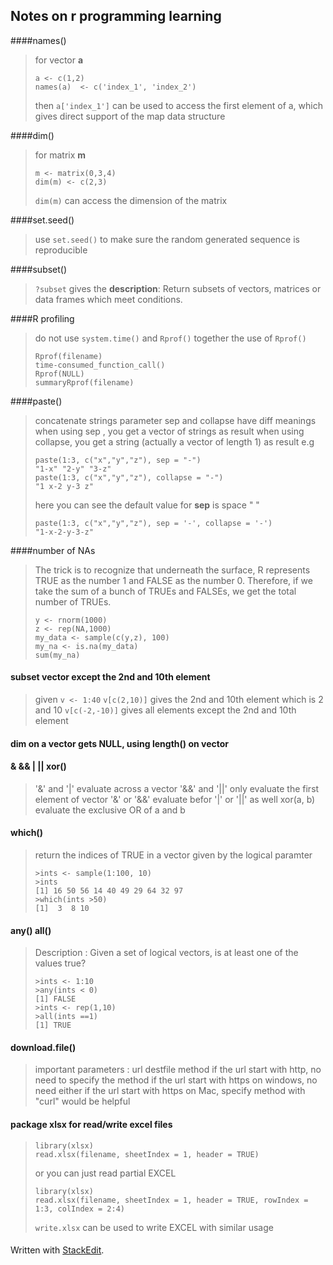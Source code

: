 Notes on r programming learning 
-----------------------------------------
####names()

> for vector  **a** 
> ``` 
> a <- c(1,2) 
> names(a)  <- c('index_1', 'index_2')
> ```
> then ```a['index_1']``` can be used to access the first element of
> a, which gives direct support of the map data structure

####dim()

> for matrix **m** 
> ```
> m <- matrix(0,3,4)   
> dim(m) <- c(2,3) 
> ```
> ```dim(m)``` can access the dimension of the matrix
> 


####set.seed()
> use ```set.seed()``` to make sure the random generated sequence is reproducible

####subset()
> ```?subset``` gives the **description**:
> Return subsets of vectors, matrices or data frames which meet conditions.

####R profiling
>do not use ```system.time()``` and ```Rprof()```  together
>the use of ```Rprof()```
>```
>Rprof(filename)
>time-consumed_function_call()
>Rprof(NULL)
>summaryRprof(filename)
>```


####paste()
> concatenate strings
> parameter sep and collapse have diff meanings
> when using sep , you get a vector of strings as result
> when using collapse, you get a string (actually a vector of length 1) as result
> e.g
> ```
> paste(1:3, c("x","y","z"), sep = "-")
> "1-x" "2-y" "3-z"
> paste(1:3, c("x","y","z"), collapse = "-")
> "1 x-2 y-3 z"
> ```
> here you can see the default value for **sep** is space " "
> ```
> paste(1:3, c("x","y","z"), sep = '-', collapse = '-')
> "1-x-2-y-3-z"
> ```

####number of NAs
>The trick is to recognize that underneath the surface, R
represents TRUE as the number 1 and FALSE as the number 0.
Therefore, if we take the sum of a bunch of TRUEs and FALSEs, we
get the total number of TRUEs.
>```
>y <- rnorm(1000)
>z <- rep(NA,1000)
>my_data <- sample(c(y,z), 100)
>my_na <- is.na(my_data)
>sum(my_na)
>```

#### subset vector except the 2nd and 10th element
> given ```v <- 1:40```
> ```v[c(2,10)]``` gives the 2nd and 10th element which is 2 and 10
> ```v[c(-2,-10)]``` gives all elements except the 2nd and 10th element

#### dim on a vector gets NULL, using length() on vector

#### & && | || xor()
> '&' and '|' evaluate across a vector
> '&&' and '||' only evaluate the first element of vector
> '&' or '&&' evaluate befor '|' or '||' as well
> xor(a, b) evaluate the exclusive OR of a and b

#### which()
> return the indices of TRUE in a vector given by the logical paramter 
> ```
> >ints <- sample(1:100, 10)
> >ints
> [1] 16 50 56 14 40 49 29 64 32 97
> >which(ints >50)
> [1]  3  8 10
> ```

#### any() all()
> Description : 
> Given a set of logical vectors, is at least one of the values true?
> ```
> >ints <- 1:10
> >any(ints < 0)
> [1] FALSE
> >ints <- rep(1,10)
> >all(ints ==1)
> [1] TRUE
> ```

#### download.file()
> important parameters :
> url
> destfile
> method
> if the url start with http, no need to specify the method
> if the url start with https on windows, no need either
> if the url start with https on Mac, specify method with "curl" would be helpful

#### package xlsx for read/write excel files

> ```
> library(xlsx)
> read.xlsx(filename, sheetIndex = 1, header = TRUE)
> ```
> or you can just read partial EXCEL
> ```
> library(xlsx)
> read.xlsx(filename, sheetIndex = 1, header = TRUE, rowIndex = 1:3, colIndex = 2:4)
> ```
> ```write.xlsx``` can be used to write EXCEL with similar usage

#### 
Written with [StackEdit](https://stackedit.io/).
